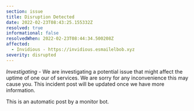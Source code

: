 ```yaml
---
section: issue
title: Disruption Detected
date: 2022-02-23T08:43:25.155332Z
resolved: true
informational: false
resolvedWhen: 2022-02-23T08:44:34.500208Z
affected:
  - Invidious - https://invidious.esmailelbob.xyz
severity: disrupted
---
```

*Investigating* - We are investigating a potential issue that might affect the uptime of one our of services. We are sorry for any inconvenience this may cause you. This incident post will be updated once we have more information.

This is an automatic post by a monitor bot.
        